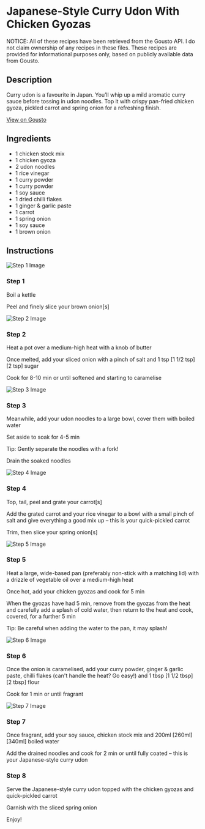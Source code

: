 # Japanese-Style Curry Udon With Chicken Gyozas

NOTICE: All of these recipes have been retrieved from the Gousto API. I do not claim ownership of any recipes in these files. These recipes are provided for informational purposes only, based on publicly available data from Gousto.

## Description

Curry udon is a favourite in Japan. You’ll whip up a mild aromatic curry sauce before tossing in udon noodles. Top it with crispy pan-fried chicken gyoza, pickled carrot and spring onion for a refreshing finish.

[View on Gousto](https://www.gousto.co.uk/recipes/cookbook/japanese-style-curry-udon-with-chicken-gyozas)

## Ingredients

- 1 chicken stock mix
- 1 chicken gyoza
- 2 udon noodles
- 1 rice vinegar
- 1 curry powder
- 1 curry powder
- 1 soy sauce
- 1 dried chilli flakes
- 1 ginger & garlic paste
- 1 carrot
- 1 spring onion
- 1 soy sauce
- 1 brown onion

## Instructions

![Step 1 Image](https://production-media.gousto.co.uk/cms/recipe-step-image/Step-1-1708421263845-x200.jpg)

### Step 1

Boil a kettle

Peel and finely slice your brown onion[s]

![Step 2 Image](https://production-media.gousto.co.uk/cms/recipe-step-image/Step-2-1708421271577-x200.jpg)

### Step 2

Heat a pot over a medium-high heat with a knob of butter

Once melted, add your sliced onion with a pinch of salt and 1 tsp<span class="text-purple"> [1 1/2 tsp] </span><span class="text-danger">[2 tsp]</span> sugar

Cook for 8-10 min or until softened and starting to caramelise

![Step 3 Image](https://production-media.gousto.co.uk/cms/recipe-step-image/Step-3-1708421279647-x200.jpg)

### Step 3

Meanwhile, add your udon noodles to a large bowl, cover them with boiled water

Set aside to soak for 4-5 min

Tip: Gently separate the noodles with a fork!

Drain the soaked noodles

![Step 4 Image](https://production-media.gousto.co.uk/cms/recipe-step-image/Step-4-1708421287157-x200.jpg)

### Step 4

Top, tail, peel and grate your carrot[s]

Add the grated carrot and your rice vinegar to a bowl with a small pinch of salt and give everything a good mix up – this is your quick-pickled carrot

Trim, then slice your spring onion[s]

![Step 5 Image](https://production-media.gousto.co.uk/cms/recipe-step-image/Step-5-1708421296534-x200.jpg)

### Step 5

Heat a large, wide-based pan (preferably non-stick with a matching lid) with a drizzle of vegetable oil over a medium-high heat

Once hot, add your chicken gyozas and cook for 5 min

When the gyozas have had 5 min, remove from the gyozas from the heat and carefully add a splash of cold water, then return to the heat and cook, covered, for a further 5 min

Tip: Be careful when adding the water to the pan, it may splash!

![Step 6 Image](https://production-media.gousto.co.uk/cms/recipe-step-image/Step-6-1708421303302-x200.jpg)

### Step 6

Once the onion is caramelised, add your curry powder, ginger & garlic paste, chilli flakes (can't handle the heat? Go easy!) and 1 tbsp<span class="text-purple"> [1 1/2 tbsp]</span> <span class="text-danger">[2 tbsp] </span>flour

Cook for 1 min or until fragrant

![Step 7 Image](https://production-media.gousto.co.uk/cms/recipe-step-image/Step-7-1708421312322-x200.jpg)

### Step 7

Once fragrant, add your soy sauce, chicken stock mix and 200ml <span class="text-purple">[260ml] </span><span class="text-danger">[340ml]</span> boiled water

Add the drained noodles and cook for 2 min or until fully coated – this is your Japanese-style curry udon

### Step 8

Serve the Japanese-style curry udon topped with the chicken gyozas and quick-pickled carrot

Garnish with the sliced spring onion

Enjoy!

